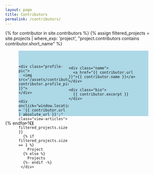 ```yaml
---
layout: page
title: Contributors
permalink: /contributors/
---
```


<style>

.contributor-block {
  height: 150px;
  padding-top: 30px;
  padding-bottom: 30px;
  padding-right: 15px;
  background-color: lightblue;
  width: 80%;
  margin-left: auto;
  margin-right: auto;
  display: flex;
  justify-content: center;
  align-items: center;
}

.left-section {
  width: 40%;
  height: 100%
}

.profile-pic {
  border-radius: 50%;
  width: 100px;
  height: 100px;
  margin-right: auto;
  margin-left: auto;
  overflow: hidden;
}

.view-articles {
  background-color: #f08080;
  width: 80%;
  border-radius: 10px;
  margin-top: 15px;
  height: 30%;
  margin-right: auto;
  margin-left: auto;
  display: flex;
  align-items: center;
  justify-content: center;
}

.view-articles:hover {
  background-color: #ef6f6f;
}

.text {
  width: 60%;
  
}

.name {
  font-weight: bold;
}

</style>

{% for contributor in site.contributors %}
{% assign filtered_projects = site.projects | where_exp: 'project', "project.contributors contains contributor.short_name" %}

<div class="contributor-block">

  <div class="left-section">

    <div class="profile-pic">
      <img src="/assets/contributors/{{ contributor.profile_pic }}">
    </div>

    <div onclick="window.location.href = '{{ contributor.url | absolute_url }}';" class="view-articles">
      -> {{ filtered_projects.size }}
      {% if filtered_projects.size == 1 %}
        Project
      {% else %}
        Projects
      {%- endif -%}
     </div>

  </div>

  <div class="text">

    <div class="name">
      <a href="{{ contributor.url }}">{{ contributor.name }}</a>
    </div>

    <div class="bio">
      {{ contributor.excerpt }}
    </div>

  </div>

</div>

{% endfor %}
